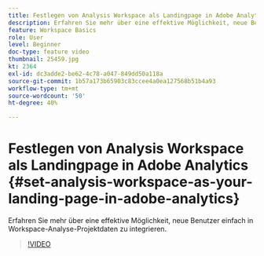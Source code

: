 ```yaml
---
title: Festlegen von Analysis Workspace als Landingpage in Adobe Analytics
description: Erfahren Sie mehr über eine effektive Möglichkeit, neue Benutzer einfach in Workspace-Analyse-Projektdaten zu integrieren.
feature: Workspace Basics
role: User
level: Beginner
doc-type: feature video
thumbnail: 25459.jpg
kt: 2364
exl-id: dc3adde2-be62-4c78-a047-849dd50a118a
source-git-commit: 1b57a173b65903c83ccee4a0ea127568b51b4a93
workflow-type: tm+mt
source-wordcount: '50'
ht-degree: 40%

---
```


# Festlegen von Analysis Workspace als Landingpage in Adobe Analytics {#set-analysis-workspace-as-your-landing-page-in-adobe-analytics}

Erfahren Sie mehr über eine effektive Möglichkeit, neue Benutzer einfach in Workspace-Analyse-Projektdaten zu integrieren.

>[!VIDEO](https://video.tv.adobe.com/v/25459/?quality=12)
